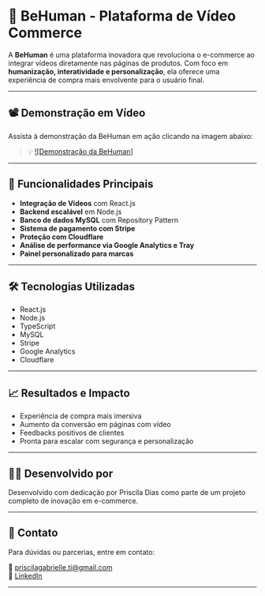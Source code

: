 # 🎥 BeHuman - Plataforma de Vídeo Commerce

A **BeHuman** é uma plataforma inovadora que revoluciona o e-commerce ao integrar vídeos diretamente nas páginas de produtos. Com foco em **humanização, interatividade e personalização**, ela oferece uma experiência de compra mais envolvente para o usuário final.

---

## 📽️ Demonstração em Vídeo

Assista à demonstração da BeHuman em ação clicando na imagem abaixo:

> 💡 [![Demonstração da BeHuman]](https://drive.google.com/file/d/1AhSSde7gvxyiNoEIN0g9TmPDbevxeDet/view?usp=sharing)

---

## 🚀 Funcionalidades Principais

- **Integração de Vídeos** com React.js
- **Backend escalável** em Node.js
- **Banco de dados MySQL** com Repository Pattern
- **Sistema de pagamento com Stripe**
- **Proteção com Cloudflare**
- **Análise de performance via Google Analytics e Tray**
- **Painel personalizado para marcas**

---

## 🛠️ Tecnologias Utilizadas

- React.js  
- Node.js  
- TypeScript  
- MySQL  
- Stripe  
- Google Analytics  
- Cloudflare

---

## 📈 Resultados e Impacto

- Experiência de compra mais imersiva
- Aumento da conversão em páginas com vídeo
- Feedbacks positivos de clientes
- Pronta para escalar com segurança e personalização

---

## 👩‍💻 Desenvolvido por

Desenvolvido com dedicação por Priscila Dias como parte de um projeto completo de inovação em e-commerce.

---

## 📩 Contato

Para dúvidas ou parcerias, entre em contato:

📧 priscilagabrielle.ti@gmail.com  
🔗 [LinkedIn](https://www.linkedin.com/in/priscila-gabrielle-dias-b9288a213/)

---

